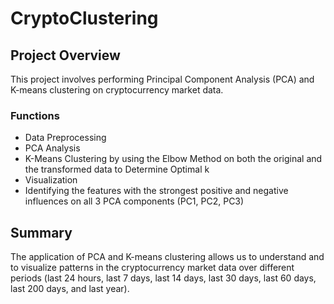# CryptoClustering

## Project Overview
This project involves performing Principal Component Analysis (PCA) and K-means clustering on cryptocurrency market data.

### Functions
- Data Preprocessing
- PCA Analysis
- K-Means Clustering by using the Elbow Method on both the original and the transformed data to Determine Optimal k
- Visualization
- Identifying the features with the strongest positive and negative influences on all 3 PCA components (PC1, PC2, PC3)

## Summary
The application of PCA and K-means clustering allows us to understand and to visualize patterns in the cryptocurrency market data over different periods (last 24 hours, last 7 days, last 14 days, last 30 days, last 60 days, last 200 days, and last year).
